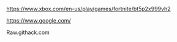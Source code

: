 
https://www.xbox.com/en-us/play/games/fortnite/bt5p2x999vh2

https://www.google.com/

Raw.githack.com
